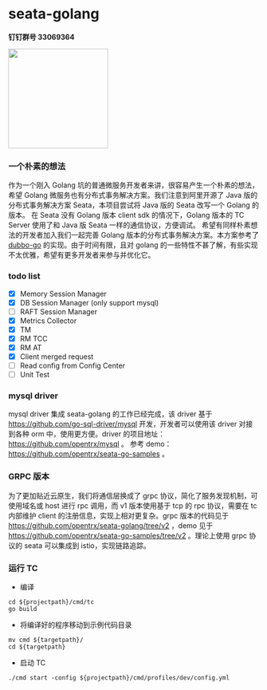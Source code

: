 # seata-golang

**钉钉群号 33069364**

<img src="https://github.com/opentrx/seata-golang/blob/dev/docs/pics/33069364.png" width="200px" />


### 一个朴素的想法
作为一个刚入 Golang 坑的普通微服务开发者来讲，很容易产生一个朴素的想法，希望 Golang 微服务也有分布式事务解决方案。我们注意到阿里开源了 Java 版的分布式事务解决方案 Seata，本项目尝试将 Java 版的 Seata 改写一个 Golang 的版本。
在 Seata 没有 Golang 版本 client sdk 的情况下，Golang 版本的 TC Server 使用了和 Java 版 Seata 一样的通信协议，方便调试。
希望有同样朴素想法的开发者加入我们一起完善 Golang 版本的分布式事务解决方案。本方案参考了 [dubbo-go](#https://github.com/apache/dubbo-go) 的实现。由于时间有限，且对 golang 的一些特性不甚了解，有些实现不太优雅，希望有更多开发者来参与并优化它。

### todo list
- [X] Memory Session Manager
- [X] DB Session Manager (only support mysql) 
- [ ] RAFT Session Manager  
- [X] Metrics Collector
- [X] TM
- [X] RM TCC
- [X] RM AT
- [X] Client merged request
- [ ] Read config from Config Center
- [ ] Unit Test

### mysql driver

mysql driver 集成 seata-golang 的工作已经完成，该 driver 基于 https://github.com/go-sql-driver/mysql 开发，开发者可以使用该 driver 对接到各种 orm 中，使用更方便。driver 的项目地址：https://github.com/opentrx/mysql 。 参考 demo：https://github.com/opentrx/seata-go-samples 。

### GRPC 版本

为了更加贴近云原生，我们将通信层换成了 grpc 协议，简化了服务发现机制，可使用域名或 host 进行 rpc 调用，而 v1 版本使用基于 tcp 的 rpc 协议，需要在 tc 内部维护 client 的注册信息，实现上相对更复杂。grpc 版本的代码见于 https://github.com/opentrx/seata-golang/tree/v2 ，demo 见于 https://github.com/opentrx/seata-go-samples/tree/v2 。理论上使用 grpc 协议的 seata 可以集成到 istio，实现链路追踪。

### 运行 TC

+ 编译
```
cd ${projectpath}/cmd/tc
go build
```

+ 将编译好的程序移动到示例代码目录

```
mv cmd ${targetpath}/
cd ${targetpath}
```

+ 启动 TC

```
./cmd start -config ${projectpath}/cmd/profiles/dev/config.yml
```
